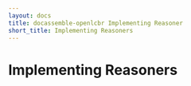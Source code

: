 ```yaml
---
layout: docs
title: docassemble-openlcbr Implementing Reasoner
short_title: Implementing Reasoners
---
```

# Implementing Reasoners
